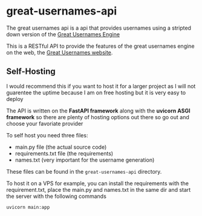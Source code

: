 # great-usernames-api

The great usernames api is a api that provides usernames using a stripted down version of the <a href="https://github.com/akionsight/great-usernames">Great Usernames Engine</a>

This is a RESTful API to provide the features of the great usernames engine on the web, the <a href="https://github.com/akionsight/The-Great-Usernames-Website">Great Usernames website</a>.


## Self-Hosting

I would recommend this if you want to host it for a larger project as I will not guarentee the uptime because I am on free hosting but it is very easy to deploy

The API is written on the **FastAPI framework** along with the **uvicorn ASGI framework** so there are plenty of hosting options out there so go out and choose your favoriate provider

To self host you need three files:
- main.py file (the actual source code)
- requirements.txt file (the requirements)
- names.txt (very important for the username generation)

These files can be found in the `great-usernames-api` directory. 

To host it on a VPS for example, you can install the requirements with the requirement.txt, place the main.py and names.txt in the same dir and start the server with the following commands

```
uvicorn main:app 
```
